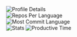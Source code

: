 <img src="http://github-profile-summary-cards.vercel.app/api/cards/profile-details?username=diyorbekravshanqulov&theme=cobalt2" alt="Profile Details" />
<br />
<img src="http://github-profile-summary-cards.vercel.app/api/cards/repos-per-language?username=diyorbekravshanqulov&theme=cobalt2" alt="Repos Per Language" />
<div style="width: 10px;"></div>
<img src="http://github-profile-summary-cards.vercel.app/api/cards/most-commit-language?username=diyorbekravshanqulov&theme=cobalt2" alt="Most Commit Language" />
<br />
<img src="http://github-profile-summary-cards.vercel.app/api/cards/stats?username=diyorbekravshanqulov&theme=cobalt2" alt="Stats" />
<img src="http://github-profile-summary-cards.vercel.app/api/cards/productive-time?username=diyorbekravshanqulov&theme=cobalt2&utcOffset=8" alt="Productive Time" />
